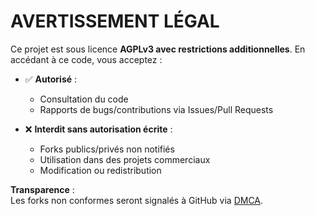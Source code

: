 # AVERTISSEMENT LÉGAL

Ce projet est sous licence **AGPLv3 avec restrictions additionnelles**. En accédant à ce code, vous acceptez :

- ✅ **Autorisé** : 
  - Consultation du code
  - Rapports de bugs/contributions via Issues/Pull Requests

- ❌ **Interdit sans autorisation écrite** :
  - Forks publics/privés non notifiés
  - Utilisation dans des projets commerciaux
  - Modification ou redistribution

**Transparence** :  
Les forks non conformes seront signalés à GitHub via [DMCA](https://docs.github.com/en/site-policy/content-removal-policies/dmca-takedown-policy).
